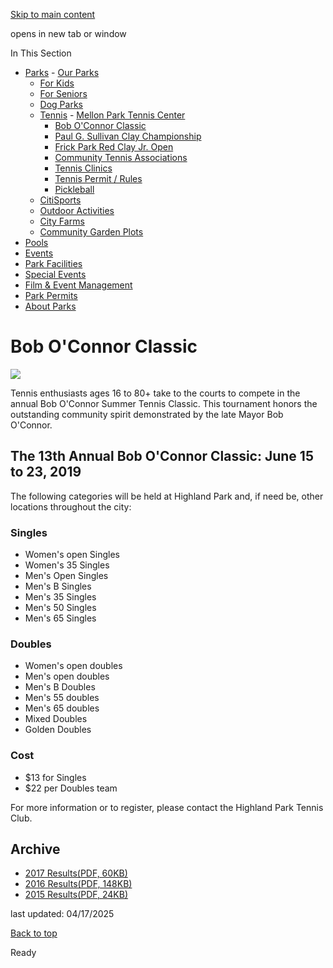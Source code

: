 [Skip to main content](https://www.pittsburghpa.gov/Recreation-Events/Parks/Tennis/Bob-OConnor-Classic#main-content)

opens in new tab or window

In This Section

- [Parks](https://www.pittsburghpa.gov/Recreation-Events/Parks)  - [Our Parks](https://www.pittsburghpa.gov/Recreation-Events/Parks/Our-Parks)
  - [For Kids](https://www.pittsburghpa.gov/Recreation-Events/Parks/For-Kids)
  - [For Seniors](https://www.pittsburghpa.gov/Recreation-Events/Parks/For-Seniors)
  - [Dog Parks](https://www.pittsburghpa.gov/Recreation-Events/Parks/Dog-Parks)
  - [Tennis](https://www.pittsburghpa.gov/Recreation-Events/Parks/Tennis)    - [Mellon Park Tennis Center](https://www.pittsburghpa.gov/Recreation-Events/Parks/Tennis/Mellon-Park-Tennis-Center)
    - [Bob O'Connor Classic](https://www.pittsburghpa.gov/Recreation-Events/Parks/Tennis/Bob-OConnor-Classic)
    - [Paul G. Sullivan Clay Championship](https://www.pittsburghpa.gov/Recreation-Events/Parks/Tennis/Paul-G.-Sullivan-Clay-Championship)
    - [Frick Park Red Clay Jr. Open](https://www.pittsburghpa.gov/Recreation-Events/Parks/Tennis/Frick-Park-Red-Clay-Jr.-Open)
    - [Community Tennis Associations](https://www.pittsburghpa.gov/Recreation-Events/Parks/Tennis/Community-Tennis-Associations)
    - [Tennis Clinics](https://www.pittsburghpa.gov/Recreation-Events/Parks/Tennis/Tennis-Clinics)
    - [Tennis Permit / Rules](https://www.pittsburghpa.gov/Recreation-Events/Parks/Tennis/Tennis-Permit-Rules)
    - [Pickleball](https://www.pittsburghpa.gov/Recreation-Events/Parks/Tennis/Pickleball)
  - [CitiSports](https://www.pittsburghpa.gov/Recreation-Events/Parks/CitiSports)
  - [Outdoor Activities](https://www.pittsburghpa.gov/Recreation-Events/Parks/Outdoor-Activities)
  - [City Farms](https://www.pittsburghpa.gov/Recreation-Events/Parks/City-Farms)
  - [Community Garden Plots](https://www.pittsburghpa.gov/Recreation-Events/Parks/Community-Garden-Plots)
- [Pools](https://www.pittsburghpa.gov/Recreation-Events/Pools)
- [Events](https://www.pittsburghpa.gov/Recreation-Events/Events)
- [Park Facilities](https://www.pittsburghpa.gov/Recreation-Events/Park-Facilities)
- [Special Events](https://www.pittsburghpa.gov/Recreation-Events/Special-Events)
- [Film & Event Management](https://www.pittsburghpa.gov/Recreation-Events/Film-Event-Management)
- [Park Permits](https://www.pittsburghpa.gov/Recreation-Events/Park-Permits)
- [About Parks](https://www.pittsburghpa.gov/Recreation-Events/About-Parks)

# Bob O'Connor Classic

![](https://www.pittsburghpa.gov/files/assets/city/v/1/parks/images/parks/winner_with_o-connor_family.jpg)

Tennis enthusiasts ages 16 to 80+ take to the courts to compete in the annual Bob O'Connor Summer Tennis Classic. This tournament honors the outstanding community spirit demonstrated by the late Mayor Bob O'Connor.

## The 13th Annual Bob O'Connor Classic: June 15 to 23, 2019

The following categories will be held at Highland Park and, if need be, other locations throughout the city:

### Singles

- Women's open Singles
- Women's 35 Singles
- Men's Open Singles
- Men's B Singles
- Men's 35 Singles
- Men's 50 Singles
- Men's 65 Singles

### Doubles

- Women's open doubles
- Men's open doubles
- Men's B Doubles
- Men's 55 doubles
- Men's 65 doubles
- Mixed Doubles
- Golden Doubles

### Cost

- $13 for Singles
- $22 per Doubles team

For more information or to register, please contact the Highland Park Tennis Club.

## Archive

- [2017 Results(PDF, 60KB)](https://www.pittsburghpa.gov/files/assets/city/v/1/parks/documents/boboconnorsummertennisclassic2017_1.pdf)
- [2016 Results(PDF, 148KB)](https://www.pittsburghpa.gov/files/assets/city/v/1/parks/documents/2016_tournament_champions.pdf)
- [2015 Results(PDF, 24KB)](https://www.pittsburghpa.gov/files/assets/city/v/1/parks/documents/2015_tournament_champions.pdf)

last updated: 04/17/2025

[Back to top](https://www.pittsburghpa.gov/Recreation-Events/Parks/Tennis/Bob-OConnor-Classic#body-top)

Ready
